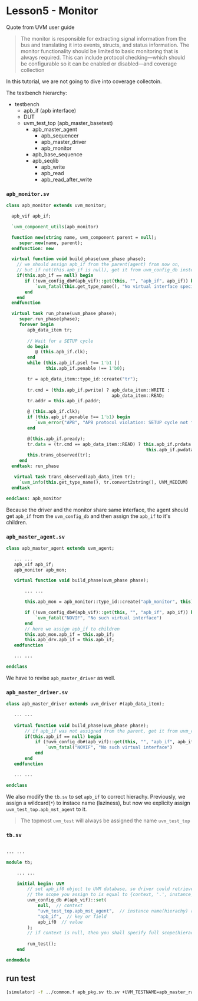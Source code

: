 # Lesson5 - Monitor

Quote from UVM user guide
>The monitor is responsible for extracting signal information from the bus and translating it into events,
structs, and status information. The monitor functionality should be limited to basic monitoring that is always required. This can include
protocol checking—which should be configurable so it can be enabled or disabled—and coverage
collection

 In this tutorial, we are not going to dive into coverage collectoin.

The testbench hierarchy:
- testbench
  - apb_if (apb interface)
  - DUT
  - uvm_test_top (apb_master_basetest)
    - apb_master_agent
        - apb_sequencer
        - apb_master_driver
        - apb_monitor
    - apb_base_sequence
    - apb_seqlib
        - apb_write
        - apb_read
        - apb_read_after_write


 ### `apb_monitor.sv`
 ```systemverilog
 class apb_monitor extends uvm_monitor;

   apb_vif apb_if;

   `uvm_component_utils(apb_monitor)

   function new(string name, uvm_component parent = null);
      super.new(name, parent);
   endfunction: new

   virtual function void build_phase(uvm_phase phase);
     // we should assign apb_if from the parent(agent) from now on,
     // but if not(this.apb_if is null), get it from uvm_config_db instead.
     if(this.apb_if == null) begin
        if (!uvm_config_db#(apb_vif)::get(this, "", "apb_if", apb_if)) begin
            `uvm_fatal(this.get_type_name(), "No virtual interface specified for this monitor instance")
        end
     end
   endfunction

   virtual task run_phase(uvm_phase phase);
      super.run_phase(phase);
      forever begin
         apb_data_item tr;
         
         // Wait for a SETUP cycle
         do begin
            @ (this.apb_if.clk);
         end
         while (this.apb_if.psel !== 1'b1 ||
                this.apb_if.penable !== 1'b0);

         tr = apb_data_item::type_id::create("tr");
         
         tr.cmd = (this.apb_if.pwrite) ? apb_data_item::WRITE : 
                                         apb_data_item::READ;
         tr.addr = this.apb_if.paddr;

         @ (this.apb_if.clk);
         if (this.apb_if.penable !== 1'b1) begin
            `uvm_error("APB", "APB protocol violation: SETUP cycle not followed by ENABLE cycle");
         end

         @(this.apb_if.pready);
         tr.data = (tr.cmd == apb_data_item::READ) ? this.apb_if.prdata :
                                                      this.apb_if.pwdata;
         this.trans_observed(tr);
      end
   endtask: run_phase

    virtual task trans_observed(apb_data_item tr);
      `uvm_info(this.get_type_name(), tr.convert2string(), UVM_MEDIUM)
   endtask

endclass: apb_monitor
 ```

 Because the driver and the monitor share same interface, the agent should get `apb_if` from the `uvm_config_db` and then assign the `apb_if` to it's children.

 ### `apb_master_agent.sv`
 ```systemverilog
 class apb_master_agent extends uvm_agent;

    ... ...
    apb_vif apb_if;
    apb_monitor apb_mon;

    virtual function void build_phase(uvm_phase phase);

        ... ...

        this.apb_mon = apb_monitor::type_id::create("apb_monitor", this);

        if (!uvm_config_db#(apb_vif)::get(this, "", "apb_if", apb_if)) begin
            `uvm_fatal("NOVIF", "No such virtual interface")
        end
        // here we assign apb_if to children
        this.apb_mon.apb_if = this.apb_if;
        this.apb_drv.apb_if = this.apb_if;
    endfunction

    ... ... 

endclass
 ```

We have to revise `apb_master_driver` as well.

 ### `apb_master_driver.sv`
 ```systemverilog
class apb_master_driver extends uvm_driver #(apb_data_item);

    ... ...
    
    virtual function void build_phase(uvm_phase phase);
        // if apb_if was not assigned from the parent, get it from uvm_config_db instead
        if(this.apb_if == null) begin
            if (!uvm_config_db#(apb_vif)::get(this, "", "apb_if", apb_if)) begin
                `uvm_fatal("NOVIF", "No such virtual interface")
            end
        end
    endfunction

    ... ...

endclass
```

We also modify the `tb.sv` to set `apb_if` to correct hierachy. Previously, we assign a wildcard(`*`) to instace name (laziness), but now we explicity assign `uvm_test_top.apb_mst_agent` to it.

>The topmost `uvm_test` will always be assigned the name `uvm_test_top`

### `tb.sv`

```systemverilog

... ...

module tb;

    ... ...

    initial begin: UVM
        // set apb_if0 object to UVM database, so driver could retrieve it from another scope.
        // the scope you assign to is equal to {context, '.', instance_name}
        uvm_config_db #(apb_vif)::set(
            null,  // context
            "uvm_test_top.apb_mst_agent",  // instance name(hierachy) relative to context
            "apb_if",  // key or field
            apb_if0  // value
        );
        // if context is null, then you shall specify full scope(hierachy) from the root(uvm_test)
        
        run_test();
    end

endmodule
```

 ## run test

```bash
[simulator] -f ../common.f apb_pkg.sv tb.sv +UVM_TESTNAME=apb_master_raw_test [other options]
```
